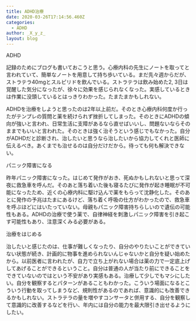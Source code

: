 ```yaml
---
title: ADHD治療
date: 2020-03-26T17:14:56.460Z
categories:
  - ADHD
author: _X_y_z_
layout: blog
---
```

ADHD

記録のためにブログも書いておこうと思う。心療内科の先生にノートを取ってと言われていて、簡単なノートを用意して持ち歩いている。まだ先々週からだが、ストラテラ40mgとスルピリドを飲んでいる。ストラテラは飲み始めた2, 3日は覚醒した気分になったが、徐々に効果を感じられなくなった。実感しているときは作業に没頭しているとはっきりわかった。たまたまかもしれない。

ADHDを治療をしようと思ったのは2年以上前だ。そのとき心療内科何度か行ったがテンプレの質問と薬を続けられず挫折してしまった。そのときにADHDの傾向が強いと言われ、日常生活に支障があるなら直せばいいし、問題ないならそのままでもいいと言われた。そのときは強く治そうという感じでもなかった。自分がADHDだと診断され、治したいと思うなら治したいから協力してくれと医師に伝えるべき。あくまでも治せるのは自分だけだから。待っても何も解決できない。

パニック障害になる

昨年パニック障害になった。はじめて発作がおき、死ぬかもしれないと思って深夜に救急車を呼んだ。そのあと落ち着いた後も寝るたびに発作が起き睡眠が不可能になったため、近くの心療内科に駆け込んで薬をもらって沈静化した。そのあとに発作の予兆はたまにあるけど、落ち着く呼吸の仕方がわかったので、救急車を呼ぶほどにはいたっていない。母親もパニック障害持ちらしいので遺伝の可能性もある。ADHDの治療で使う薬で、自律神経を刺激しパニック障害を引き起こす可能性もあり、注意深くみる必要がある。

治療をはじめる

治したいと感じたのは、仕事が難しくなったり、自分のやりたいことができていない状態が続き、計画的に物事を進められないんじゃないかと自分を疑い始めたから。以前医者に言われたが、自力で立ち上がれない場合は薬の力で一定底上げしてあげることができるということ。自分は普通の人が当たり前にできることをできていないのではという不安があり実感もある。治療して少しでもマシにしたい。自分を観察するとパターンがあることもわかった。こういう場面になるとこういう行動を取ってしまうなど、規則性があるのであれば、意識的にも改善できるかもしれない。ストラテラの量を増やすコンサータと併用する、自分を観察して意識的に改善するなどを行い、年内には自分の能力を最大限引き出せるようにしたい。
